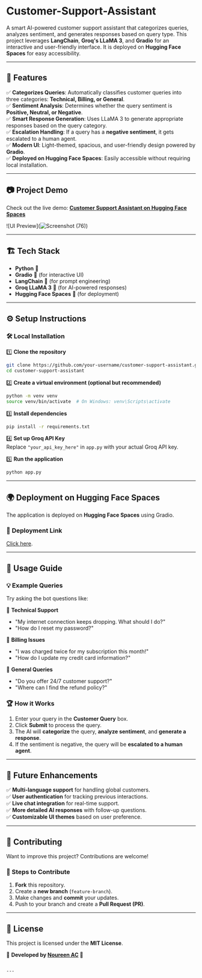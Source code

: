 # Customer-Support-Assistant


A smart AI-powered customer support assistant that categorizes queries, analyzes sentiment, and generates responses based on query type. This project leverages **LangChain**, **Groq's LLaMA 3**, and **Gradio** for an interactive and user-friendly interface. It is deployed on **Hugging Face Spaces** for easy accessibility.



---

## 🚀 Features

✅ **Categorizes Queries**: Automatically classifies customer queries into three categories: **Technical, Billing, or General**.  
✅ **Sentiment Analysis**: Determines whether the query sentiment is **Positive, Neutral, or Negative**.  
✅ **Smart Response Generation**: Uses LLaMA 3 to generate appropriate responses based on the query category.  
✅ **Escalation Handling**: If a query has a **negative sentiment**, it gets escalated to a human agent.  
✅ **Modern UI**: Light-themed, spacious, and user-friendly design powered by **Gradio**.  
✅ **Deployed on Hugging Face Spaces**: Easily accessible without requiring local installation.  



---

## 📷 **Project Demo**

Check out the live demo: **[Customer Support Assistant on Hugging Face Spaces](https://huggingface.co/spaces/your-space-name)**

![UI Preview](![Screenshot (76)](https://github.com/user-attachments/assets/ec769cf4-e4e2-461b-b469-d5c84b38c0dd))  

---

## 🏗️ **Tech Stack**

- **Python** 🐍  
- **Gradio** 🎨 (for interactive UI)  
- **LangChain** 🔗 (for prompt engineering)  
- **Groq LLaMA 3** 🦙 (for AI-powered responses)  
- **Hugging Face Spaces** 🚀 (for deployment)  


---

## ⚙️ **Setup Instructions**

### 🛠️ Local Installation

1️⃣ **Clone the repository**  
```bash
git clone https://github.com/your-username/customer-support-assistant.git
cd customer-support-assistant
```

2️⃣ **Create a virtual environment (optional but recommended)**  
```bash
python -m venv venv
source venv/bin/activate  # On Windows: venv\Scripts\activate
```

3️⃣ **Install dependencies**  
```bash
pip install -r requirements.txt
```

4️⃣ **Set up Groq API Key**  
Replace `"your_api_key_here"` in `app.py` with your actual Groq API key.

5️⃣ **Run the application**  
```bash
python app.py
```

---

## 🌍 **Deployment on Hugging Face Spaces**

The application is deployed on **Hugging Face Spaces** using Gradio.  

### 📌 **Deployment Link**
[Click here](https://huggingface.co/spaces/noureenac/Intelligent-Customer-Support-Agent).  


---

## 🎯 **Usage Guide**

### 💡 Example Queries

Try asking the bot questions like:

🔹 **Technical Support**  
- "My internet connection keeps dropping. What should I do?"  
- "How do I reset my password?"  

🔹 **Billing Issues**  
- "I was charged twice for my subscription this month!"  
- "How do I update my credit card information?"  

🔹 **General Queries**  
- "Do you offer 24/7 customer support?"  
- "Where can I find the refund policy?"  

### 🏆 **How it Works**
1. Enter your query in the **Customer Query** box.  
2. Click **Submit** to process the query.  
3. The AI will **categorize** the query, **analyze sentiment**, and **generate a response**.  
4. If the sentiment is negative, the query will be **escalated to a human agent**.  

---

## 🚀 **Future Enhancements**
✅ **Multi-language support** for handling global customers.  
✅ **User authentication** for tracking previous interactions.  
✅ **Live chat integration** for real-time support.  
✅ **More detailed AI responses** with follow-up questions.  
✅ **Customizable UI themes** based on user preference.  

---

## 🤝 **Contributing**
Want to improve this project? Contributions are welcome!  

### 📌 Steps to Contribute
1. **Fork** this repository.  
2. Create a **new branch** (`feature-branch`).  
3. Make changes and **commit** your updates.  
4. Push to your branch and create a **Pull Request (PR)**.  

---

## 📜 **License**
This project is licensed under the **MIT License**.  

📌 **Developed by [Noureen AC](https://github.com/Nourin04) 🚀**  
```

---

